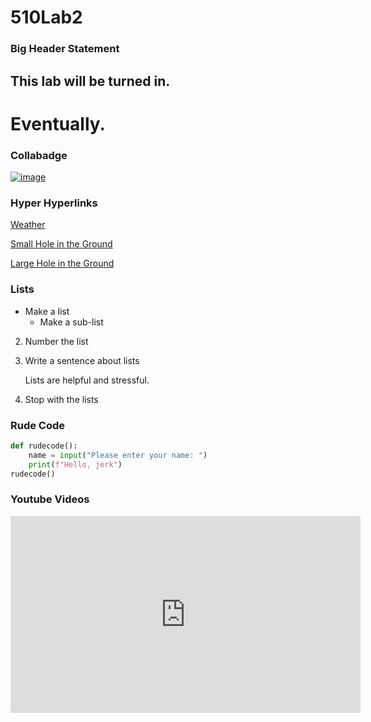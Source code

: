 # 510Lab2

### Big Header Statement
## This lab will be turned in.

Eventually.
======

### Collabadge
[![image](https://colab.research.google.com/assets/colab-badge.svg)](https://colab.research.google.com/github/phillipslucas/GEOG510/blob/Initial/Examples/map.ipynb#scrollTo=OpQnAZ4A352r)



### Hyper Hyperlinks
[Weather](https://www.wunderground.com/weather/KDKX)

[Small Hole in the Ground](https://en.wikipedia.org/wiki/Grand_Canyon)

[Large Hole in the Ground](https://en.wikipedia.org/wiki/Yarlung_Tsangpo_Grand_Canyon)

### Lists
* Make a list  
  * Make a sub-list
2. Number the list
3. Write a sentence about lists
   
   Lists are helpful and stressful.
4. Stop with the lists


### Rude Code
```python
def rudecode():
    name = input("Please enter your name: ")
    print(f"Hello, jerk")
rudecode()
```

### Youtube Videos

<iframe width="560" height="315" src="https://www.youtube.com/embed/gFCYXH9fQKs?si=N7gan1YqyDmpxvqG" title="YouTube video player" frameborder="0" allow="accelerometer; autoplay; clipboard-write; encrypted-media; gyroscope; picture-in-picture; web-share" allowfullscreen></iframe>
